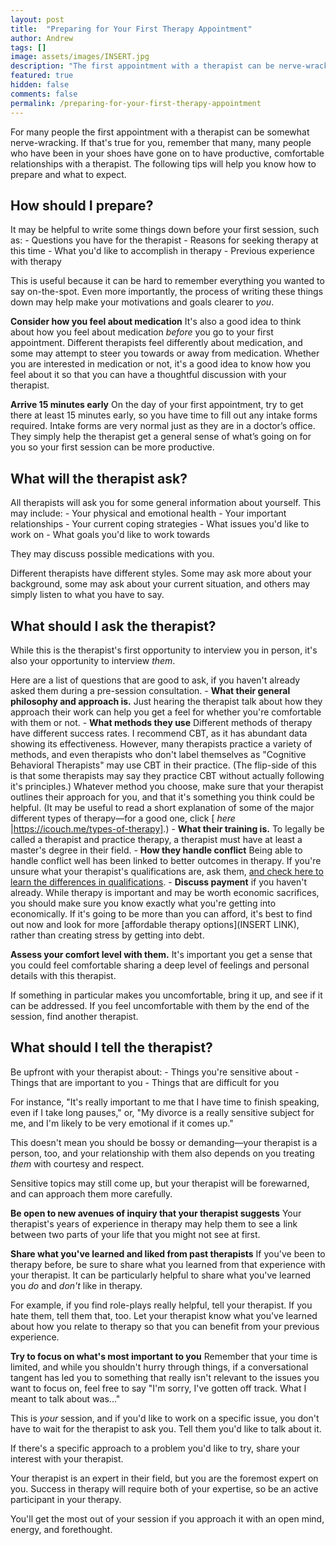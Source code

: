 ```yaml
---
layout: post
title:  "Preparing for Your First Therapy Appointment"
author: Andrew
tags: []
image: assets/images/INSERT.jpg
description: "The first appointment with a therapist can be nerve-wracking. Know how to prepare, what questions will be asked and what to ask yourself, and how to get off to a productive start."
featured: true
hidden: false
comments: false
permalink: /preparing-for-your-first-therapy-appointment
---
```


For many people the first appointment with a therapist can be somewhat nerve-wracking. If that's true for you, remember that many, many people who have been in your shoes have gone on to have productive, comfortable relationships with a therapist. The following tips will help you know how to prepare and what to expect.

## How should I prepare?

It may be helpful to write some things down before your first session, such as:
	- Questions you have for the therapist
	- Reasons for seeking therapy at this time
	- What you'd like to accomplish in therapy
	- Previous experience with therapy

This is useful because it can be hard to remember everything you wanted to say on-the-spot. Even more importantly, the process of writing these things down may help make your motivations and goals clearer to _you_.

**Consider how you feel about medication**
It's also a good idea to think about how you feel about medication _before_ you go to your first appointment. Different therapists feel differently about medication, and some may attempt to steer you towards or away from medication. Whether you are interested in medication or not, it's a good idea to know how you feel about it so that you can have a thoughtful discussion with your therapist.

**Arrive 15 minutes early**
On the day of your first appointment, try to get there at least 15 minutes early, so you have time to fill out any intake forms required. Intake forms are very normal just as they are in a doctor’s office. They simply help the therapist get a general sense of what’s going on for you so your first session can be more productive.

## What will the therapist ask?

All therapists will ask you for some general information about yourself. This may include:
	- Your physical and emotional health
	- Your important relationships
	- Your current coping strategies
	- What issues you'd like to work on
	- What goals you'd like to work towards

They may discuss possible medications with you.

Different therapists have different styles. Some may ask more about your background, some may ask about your current situation, and others may simply listen to what you have to say.

## What should I ask the therapist?
While this is the therapist's first opportunity to interview you in person, it's also your opportunity to interview _them_.

Here are a list of questions that are good to ask, if you haven't already asked them during a pre-session consultation.
	- **What their general philosophy and approach is.** Just hearing the therapist talk about how they approach their work can help you get a feel for whether you're comfortable with them or not.
	- **What methods they use** Different methods of therapy have different success rates. I recommend CBT, as it has abundant data showing its effectiveness. However, many therapists practice a variety of methods, and even therapists who don't label themselves as "Cognitive Behavioral Therapists" may use CBT in their practice. (The flip-side of this is that some therapists may say they practice CBT without actually following it's principles.) Whatever method you choose, make sure that your therapist outlines their approach for you, and that it's something you think could be helpful. (It may be useful to read a short explanation of some of the major different types of therapy—for a good one, click [ _here_ |https://icouch.me/types-of-therapy].)
	- **What their training is.** To legally be called a therapist and practice therapy, a therapist must have at least a master's degree in their field.
	- **How they handle conflict** Being able to handle conflict well has been linked to better outcomes in therapy. If you're unsure what your therapist's qualifications are, ask them, [and check here to learn the differences in qualifications](https://blog.uplift.app/therapist-credentials).
	- **Discuss payment** if you haven't already. While therapy is important and may be worth economic sacrifices, you should make sure you know exactly what you're getting into economically. If it's going to be more than you can afford, it's best to find out now and look for more [affordable therapy options](INSERT LINK), rather than creating stress by getting into debt.

**Assess your comfort level with them.**
It's important you get a sense that you could feel comfortable sharing a deep level of feelings and personal details with this therapist.

If something in particular makes you uncomfortable, bring it up, and see if it can be addressed. If you feel uncomfortable with them by the end of the session, find another therapist.

## What should I tell the therapist?
Be upfront with your therapist about:
	- Things you're sensitive about
	- Things that are important to you
	- Things that are difficult for you

For instance, "It's really important to me that I have time to finish speaking, even if I take long pauses," or, "My divorce is a really sensitive subject for me, and I'm likely to be very emotional if it comes up."

This doesn't mean you should be bossy or demanding—your therapist is a person, too, and your relationship with them also depends on you treating _them_ with courtesy and respect.

Sensitive topics may still come up, but your therapist will be forewarned, and can approach them more carefully.

**Be open to new avenues of inquiry that your therapist suggests**
Your therapist's years of experience in therapy may help them to see a link between two parts of your life that you might not see at first.

**Share what you've learned and liked from past therapists**
If you've been to therapy before, be sure to share what you learned from that experience with your therapist. It can be particularly helpful to share what you've learned you _do_ and _don't_ like in therapy.

For example, if you find role-plays really helpful, tell your therapist. If you hate them, tell them that, too. Let your therapist know what you've learned about how you relate to therapy so that you can benefit from your previous experience.

**Try to focus on what's most important to you**
Remember that your time is limited, and while you shouldn't hurry through things, if a conversational tangent has led you to something that really isn't relevant to the issues you want to focus on, feel free to say "I'm sorry, I've gotten off track. What I meant to talk about was..."

This is _your_ session, and if you'd like to work on a specific issue, you don't have to wait for the therapist to ask you. Tell them you'd like to talk about it.

If there's a specific approach to a problem you'd like to try, share your interest with your therapist.

Your therapist is an expert in their field, but you are the foremost expert on you. Success in therapy will require both of your expertise, so be an active participant in your therapy.

You'll get the most out of your session if you approach it with an open mind, energy, and forethought.

